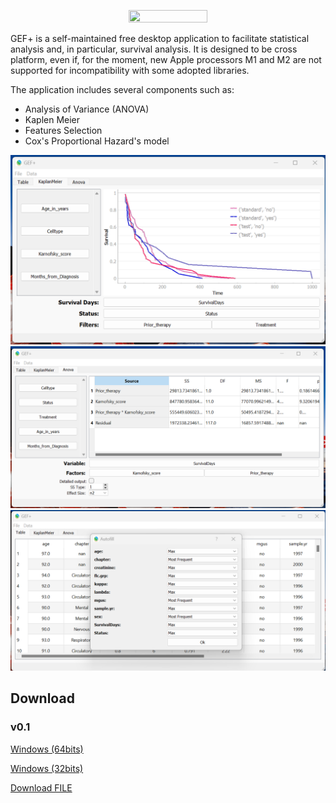 
<p align="center"><image src="https://github.com/mattianeroni/gefplus/blob/main/gefplus/static/logo.jpeg" width="50%" height="50%"></image></p>

GEF+ is a self-maintained free desktop application to facilitate statistical analysis and, in particular, survival analysis. It is designed to be cross platform, even if, for the moment, new Apple processors M1 and M2 are not supported for incompatibility with some adopted libraries.

The application includes several components such as:
- Analysis of Variance (ANOVA)
- Kaplen Meier
- Features Selection
- Cox's Proportional Hazard's model

![alt text](https://github.com/mattianeroni/gefplus/blob/main/gefplus/static/screen1.png)
![alt text](https://github.com/mattianeroni/gefplus/blob/main/gefplus/static/screen2.png)
![alt text](https://github.com/mattianeroni/gefplus/blob/main/gefplus/static/screen3.png)

## Download 

### v0.1

<a href="https://github.com/mattianeroni/gefplus/blob/main/dataset.csv" download>Windows (64bits)</a>

<a href="https://github.com/mattianeroni/gefplus/blob/main/dataset.csv" download>Windows (32bits)</a>

<a id="raw-url" href="https://github.com/mattianeroni/gefplus/blob/main/dataset.csv">Download FILE</a>


